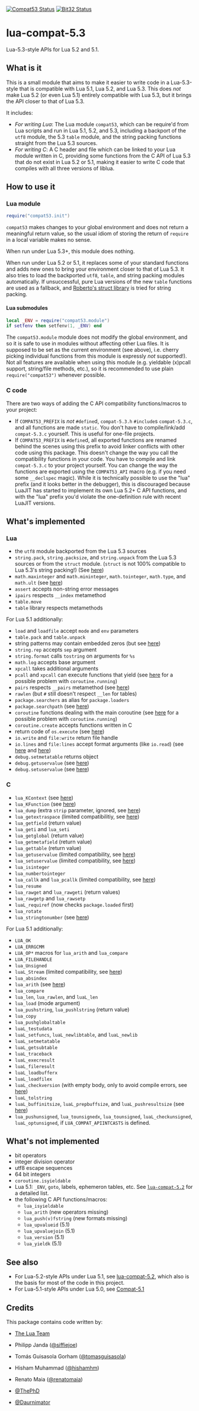 [![Compat53 Status](https://github.com/lunarmodules/lua-compat-5.3/workflows/compat53-tests/badge.svg)](https://github.com/lunarmodules/lua-compat-5.3/actions?workflow=compat53-tests)
[![Bit32 Status](https://github.com/lunarmodules/lua-compat-5.3/workflows/bit32-multi-arch-tests/badge.svg)](https://github.com/lunarmodules/lua-compat-5.3/actions?workflow=bit32-multi-arch-tests)

# lua-compat-5.3

Lua-5.3-style APIs for Lua 5.2 and 5.1.

## What is it

This is a small module that aims to make it easier to write code
in a Lua-5.3-style that is compatible with Lua 5.1, Lua 5.2, and Lua
5.3. This does *not* make Lua 5.2 (or even Lua 5.1) entirely
compatible with Lua 5.3, but it brings the API closer to that of Lua
5.3.

It includes:

* _For writing Lua_: The Lua module `compat53`, which can be require'd
  from Lua scripts and run in Lua 5.1, 5.2, and 5.3, including a
  backport of the `utf8` module, the 5.3 `table` module, and the
  string packing functions straight from the Lua 5.3 sources.
* _For writing C_: A C header and file which can be linked to your
  Lua module written in C, providing some functions from the C API
  of Lua 5.3 that do not exist in Lua 5.2 or 5.1, making it easier to
  write C code that compiles with all three versions of liblua.

## How to use it

### Lua module

```lua
require("compat53.init")
```

`compat53` makes changes to your global environment and does not return
a meaningful return value, so the usual idiom of storing the return of
`require` in a local variable makes no sense.

When run under Lua 5.3+, this module does nothing.

When run under Lua 5.2 or 5.1, it replaces some of your standard
functions and adds new ones to bring your environment closer to that
of Lua 5.3. It also tries to load the backported `utf8`, `table`, and
string packing modules automatically. If unsuccessful, pure Lua
versions of the new `table` functions are used as a fallback, and
[Roberto's struct library][1] is tried for string packing.

#### Lua submodules

```lua
local _ENV = require("compat53.module")
if setfenv then setfenv(1, _ENV) end
```

The `compat53.module` module does not modify the global environment,
and so it is safe to use in modules without affecting other Lua files.
It is supposed to be set as the current environment (see above), i.e.
cherry picking individual functions from this module is expressly
*not* supported!). Not all features are available when using this
module (e.g. yieldable (x)pcall support, string/file methods, etc.),
so it is recommended to use plain `require("compat53")` whenever
possible.

### C code

There are two ways of adding the C API compatibility functions/macros to
your project:
* If `COMPAT53_PREFIX` is *not* `#define`d, `compat-5.3.h` `#include`s
  `compat-5.3.c`, and all functions are made `static`. You don't have to
  compile/link/add `compat-5.3.c` yourself. This is useful for one-file
  projects.
* If `COMPAT53_PREFIX` is `#define`d, all exported functions are renamed
  behind the scenes using this prefix to avoid linker conflicts with other
  code using this package. This doesn't change the way you call the
  compatibility functions in your code. You have to compile and link
  `compat-5.3.c` to your project yourself. You can change the way the
  functions are exported using the `COMPAT53_API` macro (e.g. if you need
  some `__declspec` magic). While it is technically possible to use
  the "lua" prefix (and it looks better in the debugger), this is
  discouraged because LuaJIT has started to implement its own Lua 5.2+
  C API functions, and with the "lua" prefix you'd violate the
  one-definition rule with recent LuaJIT versions.

## What's implemented

### Lua

* the `utf8` module backported from the Lua 5.3 sources
* `string.pack`, `string.packsize`, and `string.unpack` from the Lua
  5.3 sources or from the `struct` module. (`struct` is not 100%
  compatible to Lua 5.3's string packing!) (See [here][4])
* `math.maxinteger` and `math.mininteger`, `math.tointeger`, `math.type`,
  and `math.ult` (see [here][5])
* `assert` accepts non-string error messages
* `ipairs` respects `__index` metamethod
* `table.move`
* `table` library respects metamethods

For Lua 5.1 additionally:
* `load` and `loadfile` accept `mode` and `env` parameters
* `table.pack` and `table.unpack`
* string patterns may contain embedded zeros (but see [here][6])
* `string.rep` accepts `sep` argument
* `string.format` calls `tostring` on arguments for `%s`
* `math.log` accepts base argument
* `xpcall` takes additional arguments
* `pcall` and `xpcall` can execute functions that yield (see
  [here][22] for a possible problem with `coroutine.running`)
* `pairs` respects `__pairs` metamethod (see [here][7])
* `rawlen` (but `#` still doesn't respect `__len` for tables)
* `package.searchers` as alias for `package.loaders`
* `package.searchpath` (see [here][8])
* `coroutine` functions dealing with the main coroutine (see
  [here][22] for a possible problem with `coroutine.running`)
* `coroutine.create` accepts functions written in C
* return code of `os.execute` (see [here][9])
* `io.write` and `file:write` return file handle
* `io.lines` and `file:lines` accept format arguments (like `io.read`)
  (see [here][10] and [here][11])
* `debug.setmetatable` returns object
* `debug.getuservalue` (see [here][12])
* `debug.setuservalue` (see [here][13])

### C

* `lua_KContext` (see [here][14])
* `lua_KFunction` (see [here][14])
* `lua_dump` (extra `strip` parameter, ignored, see [here][15])
* `lua_getextraspace` (limited compatibilitiy, see [here][24])
* `lua_getfield` (return value)
* `lua_geti` and `lua_seti`
* `lua_getglobal` (return value)
* `lua_getmetafield` (return value)
* `lua_gettable` (return value)
* `lua_getuservalue` (limited compatibility, see [here][16])
* `lua_setuservalue` (limited compatibility, see [here][17])
* `lua_isinteger`
* `lua_numbertointeger`
* `lua_callk` and `lua_pcallk` (limited compatibility, see [here][14])
* `lua_resume`
* `lua_rawget` and `lua_rawgeti` (return values)
* `lua_rawgetp` and `lua_rawsetp`
* `luaL_requiref` (now checks `package.loaded` first)
* `lua_rotate`
* `lua_stringtonumber` (see [here][18])

For Lua 5.1 additionally:
* `LUA_OK`
* `LUA_ERRGCMM`
* `LUA_OP*` macros for `lua_arith` and `lua_compare`
* `LUA_FILEHANDLE`
* `lua_Unsigned`
* `luaL_Stream` (limited compatibility, see [here][19])
* `lua_absindex`
* `lua_arith` (see [here][20])
* `lua_compare`
* `lua_len`, `lua_rawlen`, and `luaL_len`
* `lua_load` (mode argument)
* `lua_pushstring`, `lua_pushlstring` (return value)
* `lua_copy`
* `lua_pushglobaltable`
* `luaL_testudata`
* `luaL_setfuncs`, `luaL_newlibtable`, and `luaL_newlib`
* `luaL_setmetatable`
* `luaL_getsubtable`
* `luaL_traceback`
* `luaL_execresult`
* `luaL_fileresult`
* `luaL_loadbufferx`
* `luaL_loadfilex`
* `luaL_checkversion` (with empty body, only to avoid compile errors,
  see [here][21])
* `luaL_tolstring`
* `luaL_buffinitsize`, `luaL_prepbuffsize`, and `luaL_pushresultsize`
  (see [here][22])
* `lua_pushunsigned`, `lua_tounsignedx`, `lua_tounsigned`,
  `luaL_checkunsigned`, `luaL_optunsigned`, if
  `LUA_COMPAT_APIINTCASTS` is defined.

## What's not implemented

* bit operators
* integer division operator
* utf8 escape sequences
* 64 bit integers
* `coroutine.isyieldable`
* Lua 5.1: `_ENV`, `goto`, labels, ephemeron tables, etc. See
  [`lua-compat-5.2`][2] for a detailed list.
* the following C API functions/macros:
  * `lua_isyieldable`
  * `lua_arith` (new operators missing)
  * `lua_push(v)fstring` (new formats missing)
  * `lua_upvalueid` (5.1)
  * `lua_upvaluejoin` (5.1)
  * `lua_version` (5.1)
  * `lua_yieldk` (5.1)

## See also

* For Lua-5.2-style APIs under Lua 5.1, see [lua-compat-5.2][2],
  which also is the basis for most of the code in this project.
* For Lua-5.1-style APIs under Lua 5.0, see [Compat-5.1][3]

## Credits

This package contains code written by:

* [The Lua Team](http://www.lua.org)
* Philipp Janda ([@siffiejoe](http://github.com/siffiejoe))
* Tomás Guisasola Gorham ([@tomasguisasola](http://github.com/tomasguisasola))
* Hisham Muhammad ([@hishamhm](http://github.com/hishamhm))
* Renato Maia ([@renatomaia](http://github.com/renatomaia))
* [@ThePhD](http://github.com/ThePhD)
* [@Daurnimator](http://github.com/Daurnimator)


  [1]: http://www.inf.puc-rio.br/~roberto/struct/
  [2]: http://github.com/lunarmodules/lua-compat-5.2/
  [3]: http://lunarmodules.org/compat/
  [4]: https://github.com/lunarmodules/lua-compat-5.3/wiki/string_packing
  [5]: https://github.com/lunarmodules/lua-compat-5.3/wiki/math.type
  [6]: https://github.com/lunarmodules/lua-compat-5.3/wiki/pattern_matching
  [7]: https://github.com/lunarmodules/lua-compat-5.3/wiki/pairs
  [8]: https://github.com/lunarmodules/lua-compat-5.3/wiki/package.searchpath
  [9]: https://github.com/lunarmodules/lua-compat-5.3/wiki/os.execute
  [10]: https://github.com/lunarmodules/lua-compat-5.3/wiki/io.lines
  [11]: https://github.com/lunarmodules/lua-compat-5.3/wiki/file.lines
  [12]: https://github.com/lunarmodules/lua-compat-5.3/wiki/debug.getuservalue
  [13]: https://github.com/lunarmodules/lua-compat-5.3/wiki/debug.setuservalue
  [14]: https://github.com/lunarmodules/lua-compat-5.3/wiki/yieldable_c_functions
  [15]: https://github.com/lunarmodules/lua-compat-5.3/wiki/lua_dump
  [16]: https://github.com/lunarmodules/lua-compat-5.3/wiki/lua_getuservalue
  [17]: https://github.com/lunarmodules/lua-compat-5.3/wiki/lua_setuservalue
  [18]: https://github.com/lunarmodules/lua-compat-5.3/wiki/lua_stringtonumber
  [19]: https://github.com/lunarmodules/lua-compat-5.3/wiki/luaL_Stream
  [20]: https://github.com/lunarmodules/lua-compat-5.3/wiki/lua_arith
  [21]: https://github.com/lunarmodules/lua-compat-5.3/wiki/luaL_checkversion
  [22]: https://github.com/lunarmodules/lua-compat-5.3/wiki/luaL_Buffer
  [23]: https://github.com/lunarmodules/lua-compat-5.3/wiki/coroutine.running
  [24]: https://github.com/lunarmodules/lua-compat-5.3/wiki/lua_getextraspace

